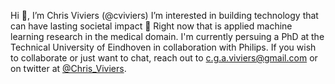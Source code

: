 Hi 👋, I’m Chris Viviers (@cviviers) 
I’m interested in building technology that can have lasting societal impact 🚀 
Right now that is applied machine learning research in the medical domain.
I'm currently persuing a PhD at the Technical University of Eindhoven in collaboration with Philips.
If you wish to collaborate or just want to chat, reach out to c.g.a.viviers@gmail.com or on twitter at [@Chris_Viviers](https://twitter.com/Chris_Viviers).

<!---
cviviers/cviviers is a ✨ special ✨ repository because its `README.md` (this file) appears on your GitHub profile.
You can click the Preview link to take a look at your changes.
--->
